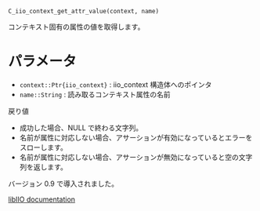 ```
C_iio_context_get_attr_value(context, name)
```

コンテキスト固有の属性の値を取得します。

# パラメータ

  * `context::Ptr{iio_context}` : iio_context 構造体へのポインタ
  * `name::String` : 読み取るコンテキスト属性の名前

戻り値

  * 成功した場合、NULL で終わる文字列。
  * 名前が属性に対応しない場合、アサーションが有効になっているとエラーをスローします。
  * 名前が属性に対応しない場合、アサーションが無効になっていると空の文字列を返します。

バージョン 0.9 で導入されました。

[libIIO documentation](https://analogdevicesinc.github.io/libiio/master/libiio/group__Context.html#ga6394d108d425e4a6ed28d00c0e93d6ed)
